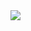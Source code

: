 <img align="center" src="https://github.com/ImanMontajabi/ImanMontajabi/assets/52942515/2971c48b-4676-460f-8703-a406f4750712">
